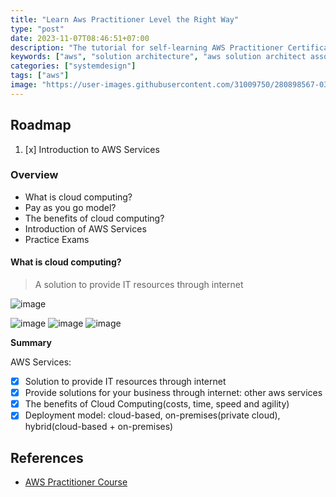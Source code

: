 ```yaml
---
title: "Learn Aws Practitioner Level the Right Way"
type: "post"
date: 2023-11-07T08:46:51+07:00
description: "The tutorial for self-learning AWS Practitioner Certificate. Includes latest practice exams for 2023 and 2024"
keywords: ["aws", "solution architecture", "aws solution architect associate"]
categories: ["systemdesign"]
tags: ["aws"]
image: "https://user-images.githubusercontent.com/31009750/280898567-03389303-d2a4-4ba2-9eed-6c5ad73e9ebd.png"
---
```


## Roadmap

1. [x] Introduction to AWS Services

### Overview

- What is cloud computing?
- Pay as you go model?
- The benefits of cloud computing?
- Introduction of AWS Services
- Practice Exams

#### What is cloud computing?

> A solution to provide IT resources through internet

![image](https://user-images.githubusercontent.com/31009750/280898020-97048f8a-efcf-4ec9-b215-4558fcbfd083.png)

![image](https://user-images.githubusercontent.com/31009750/280900198-c0f46922-89c3-4707-8951-84fd41766381.png)
![image](https://user-images.githubusercontent.com/31009750/280900251-6ce0502c-af5d-4481-a26d-d2ba4718df31.png)
![image](https://user-images.githubusercontent.com/31009750/280900299-b6be6ac4-61b7-40c4-807d-01932c001aae.png)

**Summary**

AWS Services:

- [x] Solution to provide IT resources through internet
- [x] Provide solutions for your business through internet: other aws services
- [x] The benefits of Cloud Computing(costs, time, speed and agility)
- [x] Deployment model: cloud-based, on-premises(private cloud), hybrid(cloud-based + on-premises)

## References

- [AWS Practitioner Course](https://explore.skillbuilder.aws/learn/course/134/play/93606/aws-cloud-practitioner-essentials)

